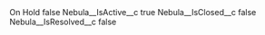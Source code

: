 <?xml version="1.0" encoding="UTF-8"?>
<CustomMetadata xmlns="http://soap.sforce.com/2006/04/metadata" xmlns:xsi="http://www.w3.org/2001/XMLSchema-instance" xmlns:xsd="http://www.w3.org/2001/XMLSchema">
    <label>On Hold</label>
    <protected>false</protected>
    <values>
        <field>Nebula__IsActive__c</field>
        <value xsi:type="xsd:boolean">true</value>
    </values>
    <values>
        <field>Nebula__IsClosed__c</field>
        <value xsi:type="xsd:boolean">false</value>
    </values>
    <values>
        <field>Nebula__IsResolved__c</field>
        <value xsi:type="xsd:boolean">false</value>
    </values>
</CustomMetadata>
